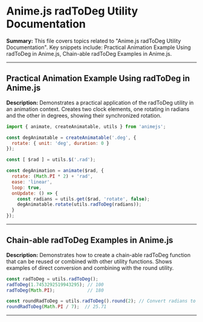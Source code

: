 # Anime.js radToDeg Utility Documentation

**Summary:** This file covers topics related to "Anime.js radToDeg Utility Documentation". Key snippets include: Practical Animation Example Using radToDeg in Anime.js, Chain-able radToDeg Examples in Anime.js.

---

## Practical Animation Example Using radToDeg in Anime.js

**Description:** Demonstrates a practical application of the radToDeg utility in an animation context. Creates two clock elements, one rotating in radians and the other in degrees, showing their synchronized rotation.

```javascript
import { animate, createAnimatable, utils } from 'animejs';

const degAnimatable = createAnimatable('.deg', {
  rotate: { unit: 'deg', duration: 0 }
});

const [ $rad ] = utils.$('.rad');

const degAnimation = animate($rad, {
  rotate: (Math.PI * 2) + 'rad',
  ease: 'linear',
  loop: true,
  onUpdate: () => {
    const radians = utils.get($rad, 'rotate', false);
    degAnimatable.rotate(utils.radToDeg(radians));
  }
});
```

---

## Chain-able radToDeg Examples in Anime.js

**Description:** Demonstrates how to create a chain-able radToDeg function that can be reused or combined with other utility functions. Shows examples of direct conversion and combining with the round utility.

```javascript
const radToDeg = utils.radToDeg();
radToDeg(1.7453292519943295); // 100
radToDeg(Math.PI);            // 180

const roundRadToDeg = utils.radToDeg().round(2); // Convert radians to degrees then round to 2 decimal places
roundRadToDeg(Math.PI / 7);  // 25.71
```

---